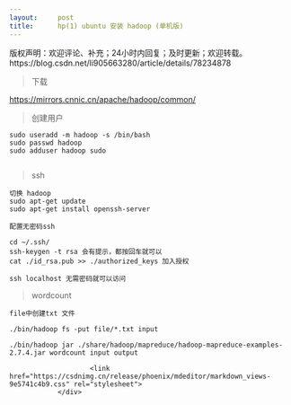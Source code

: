 ```yaml
---
layout:     post
title:      hp(1) ubuntu 安装 hadoop (单机版)
---
```

<div id="article_content" class="article_content clearfix csdn-tracking-statistics" data-pid="blog" data-mod="popu_307" data-dsm="post">
								<div class="article-copyright">
					版权声明：欢迎评论、补充；24小时内回复；及时更新；欢迎转载。					https://blog.csdn.net/li905663280/article/details/78234878				</div>
								            <div id="content_views" class="markdown_views prism-atom-one-dark">
							<!-- flowchart 箭头图标 勿删 -->
							<svg xmlns="http://www.w3.org/2000/svg" style="display: none;"><path stroke-linecap="round" d="M5,0 0,2.5 5,5z" id="raphael-marker-block" style="-webkit-tap-highlight-color: rgba(0, 0, 0, 0);"></path></svg>
							<blockquote>
  <p>下载</p>
</blockquote>

<p><a href="https://mirrors.cnnic.cn/apache/hadoop/common/" rel="nofollow">https://mirrors.cnnic.cn/apache/hadoop/common/</a></p>

<blockquote>
  <p>创建用户 </p>
</blockquote>



<pre class="prettyprint"><code class=" hljs bash"><span class="hljs-built_in">sudo</span> useradd -m hadoop <span class="hljs-operator">-s</span> /bin/bash
<span class="hljs-built_in">sudo</span> passwd hadoop
<span class="hljs-built_in">sudo</span> adduser hadoop <span class="hljs-built_in">sudo</span>

</code></pre>

<blockquote>
  <p>ssh</p>
</blockquote>



<pre class="prettyprint"><code class=" hljs lasso">切换 hadoop
sudo apt<span class="hljs-attribute">-get</span> update
sudo apt<span class="hljs-attribute">-get</span> install openssh<span class="hljs-attribute">-server</span>

配置无密码ssh

cd ~<span class="hljs-subst">/</span><span class="hljs-built_in">.</span>ssh<span class="hljs-subst">/</span>
ssh<span class="hljs-attribute">-keygen</span> <span class="hljs-attribute">-t</span> rsa 会有提示，都按回车就可以
cat <span class="hljs-built_in">.</span>/id_rsa<span class="hljs-built_in">.</span>pub <span class="hljs-subst">&gt;&gt;</span> <span class="hljs-built_in">.</span>/authorized_keys 加入授权

ssh localhost 无需密码就可以访问</code></pre>

<blockquote>
  <p>wordcount</p>
</blockquote>



<pre class="prettyprint"><code class=" hljs livecodeserver"><span class="hljs-built_in">file</span>中创建txt 文件

./bin/hadoop fs -<span class="hljs-built_in">put</span> <span class="hljs-built_in">file</span><span class="hljs-comment">/*.txt input

./bin/hadoop jar ./share/hadoop/mapreduce/hadoop-mapreduce-examples-2.7.4.jar wordcount input output
</span></code></pre>            </div>
						<link href="https://csdnimg.cn/release/phoenix/mdeditor/markdown_views-9e5741c4b9.css" rel="stylesheet">
                </div>